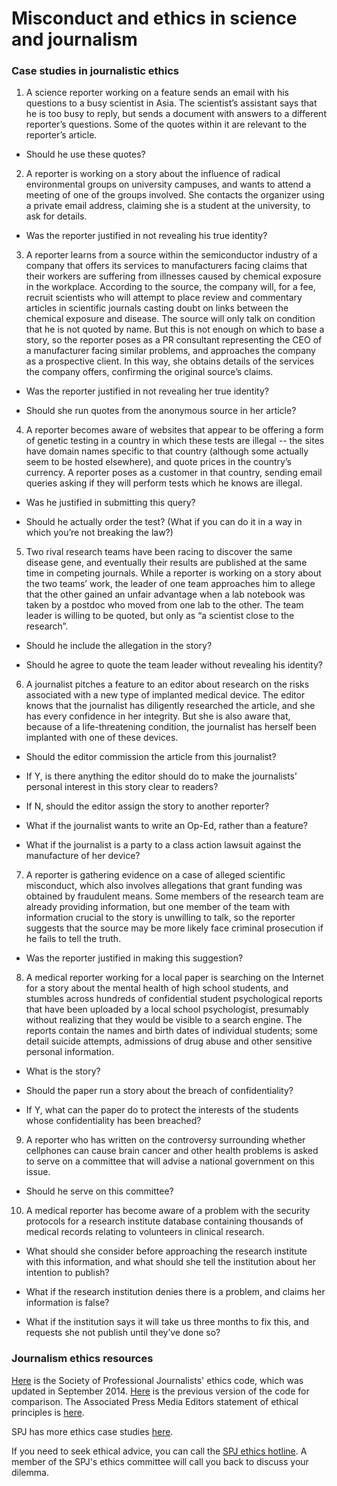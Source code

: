 # Misconduct and ethics in science and journalism

### Case studies in journalistic ethics

1)  A science reporter working on a feature sends an email with his questions to a busy scientist in Asia. The scientist’s assistant says that he is too busy to reply, but sends a document with answers to a different reporter’s questions. Some of the quotes within it are relevant to the reporter’s article.
 - Should he use these quotes?

2) A reporter is working on a story about the influence of radical environmental groups on university campuses, and wants to attend a meeting of one of the groups involved. She contacts the organizer using a private email address, claiming she is a student at the university, to ask for details.

- Was the reporter justified in not revealing his true identity?

3) A reporter learns from a source within the semiconductor industry of a company that offers its services to manufacturers facing claims that their workers are suffering from illnesses caused by chemical exposure in the workplace. According to the source, the company will, for a fee, recruit scientists who will attempt to place review and commentary articles in scientific journals casting doubt on links between the chemical exposure and disease. The source will only talk on condition that he is not quoted by name. But this is not enough on which to base a story, so the reporter poses as a PR consultant representing the CEO of a manufacturer facing similar problems, and approaches the company as a prospective client. In this way, she obtains details of the services the company offers, confirming the original source’s claims.

- Was the reporter justified in not revealing her true identity?

- Should she run quotes from the anonymous source in her article?

4)  A reporter becomes aware of websites that appear to be offering a form of genetic testing in a country in which these tests are illegal -- the sites have domain names specific to that country (although some actually seem to be hosted elsewhere), and quote prices in the country’s currency. A reporter poses as a customer in that country, sending email queries asking if they will perform tests which he knows are illegal.

- Was he justified in submitting this query?

- Should he actually order the test? (What if you can do it in a way in which you’re not breaking the law?)

5) Two rival research teams have been racing to discover the same disease gene, and eventually their results are published at the same time in competing journals. While a reporter is working on a story about the two teams’ work, the leader of one team approaches him to allege that the other gained an unfair advantage when a lab notebook was taken by a postdoc who moved from one lab to the other. The team leader is willing to be quoted, but only as “a scientist close to the research”.

- Should he include the allegation in the story?

- Should he agree to quote the team leader without revealing his identity?

6) A journalist pitches a feature to an editor about research on the risks associated with a new type of implanted medical device. The editor knows that the journalist has diligently researched the article, and she has every confidence in her integrity. But she is also aware that, because of a life-threatening condition, the journalist has herself been implanted with one of these devices.

- Should the editor commission the article from this journalist?

- If Y, is there anything the editor should do to make the journalists’ personal interest in this story clear to readers?

- If N, should the editor assign the story to another reporter?

- What if the journalist wants to write an Op-Ed, rather than a feature?

- What if the journalist is a party to a class action lawsuit against the manufacture of her device?

7) A reporter is gathering evidence on a case of alleged scientific misconduct, which also involves allegations that grant funding was obtained by fraudulent means. Some members of the research team are already providing information, but one member of the team with information crucial to the story is unwilling to talk, so the reporter suggests that the source may be more likely face criminal prosecution if he fails to tell the truth.

- Was the reporter justified in making this suggestion?

8) A medical reporter working for a local paper is searching on the Internet for a story about the mental health of high school students, and stumbles across hundreds of confidential student psychological reports that have been uploaded by a local school psychologist, presumably without realizing that they would be visible to a search engine. The reports contain the names and birth dates of individual students; some detail suicide attempts, admissions of drug abuse and other sensitive personal information.

- What is the story?

- Should the paper run a story about the breach of confidentiality?

- If Y, what can the paper do to protect the interests of the students whose confidentiality has been breached?

9) A reporter who has written on the controversy surrounding whether cellphones can cause brain cancer and other health problems is asked to serve on a committee that will advise a national government on this issue.

- Should he serve on this committee?

10) A medical reporter has become aware of a problem with the security protocols for a research institute database containing thousands of medical records relating to volunteers in clinical research.

- What should she consider before approaching the research institute with this information, and what should she tell the institution about her intention to publish?

- What if the research institution denies there is a problem, and claims her information is false?

- What if the institution says it will take us three months to fix this, and requests she not publish until they’ve done so?

### Journalism ethics resources

[Here](http://www.spj.org/ethicscode.asp) is the Society of Professional Journalists' ethics code, which was updated in September 2014. [Here](spj_code_old.pdf) is the previous version of the code for comparison. The Associated Press Media Editors statement of ethical principles is [here](http://www.apme.com/?page=EthicsStatement).

SPJ has more ethics case studies [here](http://www.spj.org/ethicscasestudies.asp).

If you need to seek ethical advice, you can call the [SPJ ethics hotline](http://www.spj.org/ethicshotline.asp). A member of the SPJ's ethics committee will call you back to discuss your dilemma.







